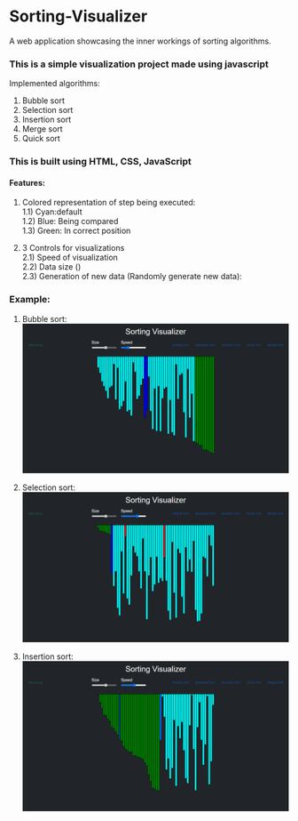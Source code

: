 # Sorting-Visualizer

A web application showcasing the inner workings of sorting algorithms.
### This is a simple visualization project made using javascript 

Implemented algorithms:
1) Bubble sort
2) Selection sort
3) Insertion sort
4) Merge sort
5) Quick sort

### This is built using HTML, CSS, JavaScript <br/>

#### Features:
1) Colored representation of step being executed: <br/>
  1.1) Cyan:default <br/>
  1.2) Blue: Being compared <br/>
  1.3) Green: In correct position <br/>
  
2) 3 Controls for visualizations <br/>
  2.1) Speed of visualization <br/>
  2.2) Data size () <br/>
  2.3) Generation of new data (Randomly generate new data): <br/>

### Example: <br/>
1. Bubble sort: <br/>
<img src="img/img1.png"> <br/>

2. Selection sort: <br/>
<img src="img/img2.png"> <br/>

3. Insertion sort: <br/>
<img src="img/img3.png"> <br/>
